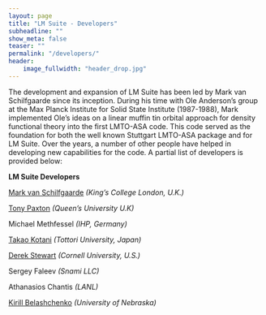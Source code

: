 ```yaml
---
layout: page
title: "LM Suite - Developers"
subheadline: ""
show_meta: false
teaser: ""
permalink: "/developers/"
header:
    image_fullwidth: "header_drop.jpg"
---
```


The development and expansion of LM Suite has been led by Mark van Schilfgaarde since its inception.
During his time with Ole Anderson’s group at the Max Planck Institute for Solid State Institute 
(1987-1988), Mark implemented Ole’s ideas on a linear muffin tin orbital approach for density 
functional theory into the first LMTO-ASA code. This code served as the foundation for both the 
well known Stuttgart LMTO-ASA package and for LM Suite. Over the years, a number of other people 
have helped in developing new capabilities for the code. A partial list of developers is provided below:


**LM Suite Developers**

[Mark van Schilfgaarde](http://www.kcl.ac.uk/nms/depts/physics/people/academicstaff/van-Schilfgaarde-.aspx) *(King’s College London, U.K.)*

[Tony Paxton](http://titus.phy.qub.ac.uk/members/tony/) *(Queen’s University U.K)*

Michael Methfessel *(IHP, Germany)*

[Takao Kotani](http://newton.damp.tottori-u.ac.jp/wiki/index.php/Tkotani) *(Tottori University, Japan)*

[Derek Stewart](https://sites.google.com/site/dft4nano/) *(Cornell University, U.S.)*

Sergey Faleev *(Snami LLC)*

Athanasios Chantis *(LANL)*

[Kirill Belashchenko](http://physics.unl.edu/~kirillb/index.html) *(University of Nebraska)*

